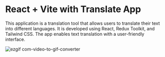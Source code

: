 # React + Vite with Translate App


This application is a translation tool that allows users to translate their text into different languages. It is developed using React, Redux Toolkit, and Tailwind CSS. The app enables text translation with a user-friendly interface.



![ezgif com-video-to-gif-converter](https://github.com/user-attachments/assets/e7ead190-f206-48b1-8163-dd8a660656fc)
